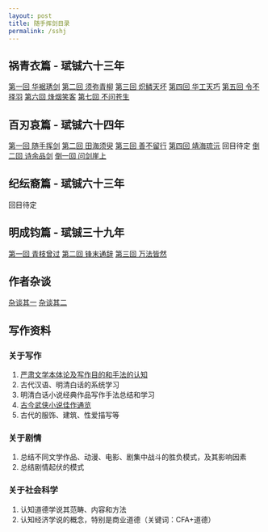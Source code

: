 ```yaml
---
layout: post
title: 随手挥剑目录
permalink: /sshj
---
```


## 祸青衣篇 - 珷铖六十三年

[第一回 华裾琇剑]({{site.url}}/hjxj/) [第二回 须弥青柳]() [第三回 炽鳞天坏]() [第四回 华工天巧]() [第五回 令不择羽]() [第六回 烽烟笑客]() [第七回 不问苍生]()

## 百刃哀篇 - 珷铖六十四年

[第一回 随手挥剑]() [第二回 田海须臾]() [第三回 善不留行]() [第四回 靖海琉沅]() 回目待定 [倒二回 诗余品剑]({{site.url}}/sypj1/) [倒一回 问剑崖上]({{site.url}}/wjys/})

## 纪纭裔篇 - 珷铖六十三年

回目待定

## 明成钧篇 - 珷铖三十九年

[第一回 青枝曾过]() [第二回 锋末通辞]() [第三回 万法皆然]()

## 作者杂谈

[杂谈其一]({{site.url}}/sshjzt1) [杂谈其二]({{site.url}}/sshjzt2)

## 写作资料

### 关于写作
1. [严肃文学本体论及写作目的和手法的认知]({{site.url}}/sshj/wxbtl)
2. 古代汉语、明清白话的系统学习
3. 明清白话小说经典作品写作手法总结和学习
4. [古今武侠小说佳作通览]({{site.url}}/sshj/wxxs)
5. 古代的服饰、建筑、性爱描写等

### 关于剧情
1. 总结不同文学作品、动漫、电影、剧集中战斗的胜负模式，及其影响因素
2. 总结剧情起伏的模式

### 关于社会科学
1. 认知道德学说其范畴、内容和方法
2. 认知经济学说的概念，特别是商业道德（关键词：CFA+道德）